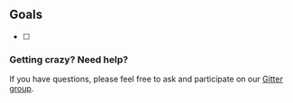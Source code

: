 ##  Goals

- [ ]

### Getting crazy? Need help?
If you have questions, please feel free to ask and participate on our [Gitter group](https://gitter.im/WWCodeManila/Python).